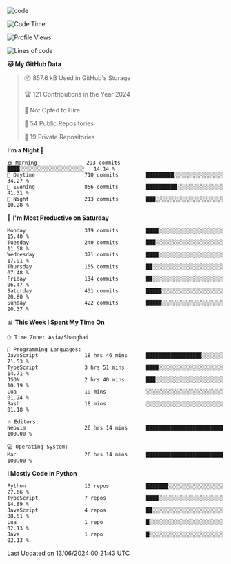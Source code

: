 
<!--
**liuyaanng/liuyaanng** is a ✨ _special_ ✨ repository because its `README.md` (this file) appears on your GitHub profile.

Here are some ideas to get you started:

- 🔭 I’m currently working on ...
- 🌱 I’m currently learning ...
- 👯 I’m looking to collaborate on ...
- 🤔 I’m looking for help with ...
- 💬 Ask me about ...
- 📫 How to reach me: ...
- 😄 Pronouns: ...
- ⚡ Fun fact: ...
-->


![code](https://cdn.jsdelivr.net/gh/liuyaanng/liuyaanng@1.0/code.gif) 

<!--START_SECTION:waka-->
![Code Time](http://img.shields.io/badge/Code%20Time-460%20hrs%2027%20mins-blue)

![Profile Views](http://img.shields.io/badge/Profile%20Views-1-blue)

![Lines of code](https://img.shields.io/badge/From%20Hello%20World%20I%27ve%20Written-14.6%20million%20lines%20of%20code-blue)

**🐱 My GitHub Data** 

> 📦 857.6 kB Used in GitHub's Storage 
 > 
> 🏆 121 Contributions in the Year 2024
 > 
> 🚫 Not Opted to Hire
 > 
> 📜 54 Public Repositories 
 > 
> 🔑 19 Private Repositories 
 > 
**I'm a Night 🦉** 

```text
🌞 Morning                293 commits         ████░░░░░░░░░░░░░░░░░░░░░   14.14 % 
🌆 Daytime                710 commits         █████████░░░░░░░░░░░░░░░░   34.27 % 
🌃 Evening                856 commits         ██████████░░░░░░░░░░░░░░░   41.31 % 
🌙 Night                  213 commits         ███░░░░░░░░░░░░░░░░░░░░░░   10.28 % 
```
📅 **I'm Most Productive on Saturday** 

```text
Monday                   319 commits         ████░░░░░░░░░░░░░░░░░░░░░   15.40 % 
Tuesday                  240 commits         ███░░░░░░░░░░░░░░░░░░░░░░   11.58 % 
Wednesday                371 commits         ████░░░░░░░░░░░░░░░░░░░░░   17.91 % 
Thursday                 155 commits         ██░░░░░░░░░░░░░░░░░░░░░░░   07.48 % 
Friday                   134 commits         ██░░░░░░░░░░░░░░░░░░░░░░░   06.47 % 
Saturday                 431 commits         █████░░░░░░░░░░░░░░░░░░░░   20.80 % 
Sunday                   422 commits         █████░░░░░░░░░░░░░░░░░░░░   20.37 % 
```


📊 **This Week I Spent My Time On** 

```text
🕑︎ Time Zone: Asia/Shanghai

💬 Programming Languages: 
JavaScript               18 hrs 46 mins      ██████████████████░░░░░░░   71.53 % 
TypeScript               3 hrs 51 mins       ████░░░░░░░░░░░░░░░░░░░░░   14.71 % 
JSON                     2 hrs 40 mins       ███░░░░░░░░░░░░░░░░░░░░░░   10.19 % 
Lua                      19 mins             ░░░░░░░░░░░░░░░░░░░░░░░░░   01.24 % 
Bash                     18 mins             ░░░░░░░░░░░░░░░░░░░░░░░░░   01.18 % 

🔥 Editors: 
Neovim                   26 hrs 14 mins      █████████████████████████   100.00 % 

💻 Operating System: 
Mac                      26 hrs 14 mins      █████████████████████████   100.00 % 
```

**I Mostly Code in Python** 

```text
Python                   13 repos            ███████░░░░░░░░░░░░░░░░░░   27.66 % 
TypeScript               7 repos             ████░░░░░░░░░░░░░░░░░░░░░   14.89 % 
JavaScript               4 repos             ██░░░░░░░░░░░░░░░░░░░░░░░   08.51 % 
Lua                      1 repo              █░░░░░░░░░░░░░░░░░░░░░░░░   02.13 % 
Java                     1 repo              █░░░░░░░░░░░░░░░░░░░░░░░░   02.13 % 
```




 Last Updated on 13/06/2024 00:21:43 UTC
<!--END_SECTION:waka-->
